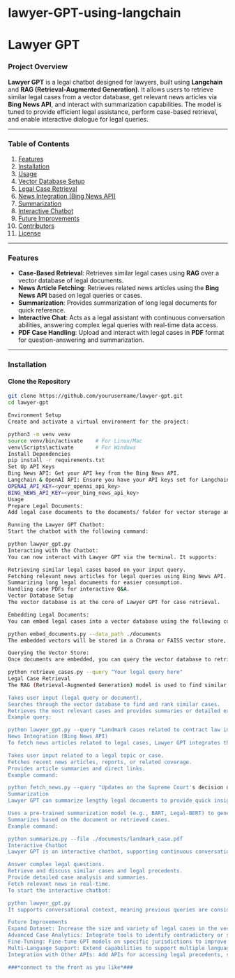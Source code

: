 # lawyer-GPT-using-langchain
# **Lawyer GPT**

### **Project Overview**
**Lawyer GPT** is a legal chatbot designed for lawyers, built using **Langchain** and **RAG (Retrieval-Augmented Generation)**. It allows users to retrieve similar legal cases from a vector database, get relevant news articles via **Bing News API**, and interact with summarization capabilities. The model is tuned to provide efficient legal assistance, perform case-based retrieval, and enable interactive dialogue for legal queries.

---

### **Table of Contents**
1. [Features](#features)
2. [Installation](#installation)
3. [Usage](#usage)
4. [Vector Database Setup](#vector-database-setup)
5. [Legal Case Retrieval](#legal-case-retrieval)
6. [News Integration (Bing News API)](#news-integration-bing-news-api)
7. [Summarization](#summarization)
8. [Interactive Chatbot](#interactive-chatbot)
9. [Future Improvements](#future-improvements)
10. [Contributors](#contributors)
11. [License](#license)

---

### **Features**
- **Case-Based Retrieval**: Retrieves similar legal cases using **RAG** over a vector database of legal documents.
- **News Article Fetching**: Retrieves related news articles using the **Bing News API** based on legal queries or cases.
- **Summarization**: Provides summarization of long legal documents for quick reference.
- **Interactive Chat**: Acts as a legal assistant with continuous conversation abilities, answering complex legal queries with real-time data access.
- **PDF Case Handling**: Upload and interact with legal cases in **PDF** format for question-answering and summarization.

---

### **Installation**

#### **Clone the Repository**
```bash
git clone https://github.com/yourusername/lawyer-gpt.git
cd lawyer-gpt

Environment Setup
Create and activate a virtual environment for the project:

python3 -m venv venv
source venv/bin/activate    # For Linux/Mac
venv\Scripts\activate       # For Windows
Install Dependencies
pip install -r requirements.txt
Set Up API Keys
Bing News API: Get your API key from the Bing News API.
Langchain & OpenAI API: Ensure you have your API keys set for Langchain usage. You can store these in an .env file:
OPENAI_API_KEY=<your_openai_api_key>
BING_NEWS_API_KEY=<your_bing_news_api_key>
Usage
Prepare Legal Documents:
Add legal case documents to the documents/ folder for vector storage and retrieval.

Running the Lawyer GPT Chatbot:
Start the chatbot with the following command:

python lawyer_gpt.py
Interacting with the Chatbot:
You can now interact with Lawyer GPT via the terminal. It supports:

Retrieving similar legal cases based on your input query.
Fetching relevant news articles for legal queries using Bing News API.
Summarizing long legal documents for easier consumption.
Handling case PDFs for interactive Q&A.
Vector Database Setup
The vector database is at the core of Lawyer GPT for case retrieval.

Embedding Legal Documents:
You can embed legal cases into a vector database using the following command:

python embed_documents.py --data_path ./documents
The embedded vectors will be stored in a Chroma or FAISS vector store, depending on the configuration.

Querying the Vector Store:
Once documents are embedded, you can query the vector database to retrieve similar legal cases:

python retrieve_cases.py --query "Your legal query here"
Legal Case Retrieval
The RAG (Retrieval-Augmented Generation) model is used to find similar legal cases based on a query. Here's how it works:

Takes user input (legal query or document).
Searches through the vector database to find and rank similar cases.
Retrieves the most relevant cases and provides summaries or detailed explanations.
Example query:

python lawyer_gpt.py --query "Landmark cases related to contract law in India"
News Integration (Bing News API)
To fetch news articles related to legal cases, Lawyer GPT integrates the Bing News API:

Takes user input related to a legal topic or case.
Fetches recent news articles, reports, or related coverage.
Provides article summaries and direct links.
Example command:

python fetch_news.py --query "Updates on the Supreme Court's decision on corporate law"
Summarization
Lawyer GPT can summarize lengthy legal documents to provide quick insights:

Uses a pre-trained summarization model (e.g., BART, Legal-BERT) to generate abstractive summaries.
Summarizes based on the document or retrieved cases.
Example command:

python summarize.py --file ./documents/landmark_case.pdf
Interactive Chatbot
Lawyer GPT is an interactive chatbot, supporting continuous conversation. It can:

Answer complex legal questions.
Retrieve and discuss similar cases and legal precedents.
Provide detailed case analysis and summaries.
Fetch relevant news in real-time.
To start the interactive chatbot:

python lawyer_gpt.py
It supports conversational context, meaning previous queries are considered during the interaction.

Future Improvements
Expand Dataset: Increase the size and variety of legal cases in the vector database.
Advanced Case Analytics: Integrate tools to identify contradictory or supportive cases for legal counterarguments.
Fine-Tuning: Fine-tune GPT models on specific jurisdictions to improve performance.
Multi-Language Support: Extend capabilities to support multiple languages for global legal use.
Integration with Other APIs: Add APIs for accessing legal precedents, statutes, and regulations beyond news.

###*connect to the front as you like*###
